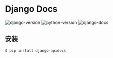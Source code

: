 # Django Docs

![django-version](https://img.shields.io/badge/django%20version-1.x-blue.svg)
![python-version](https://img.shields.io/badge/python-3.4%2C%203.5%2C%203.6-blue.svg)
![django-docs](https://img.shields.io/badge/django__docs-1.1.0-blue)


## 安装

```bash
$ pip install django-apidocs
```


